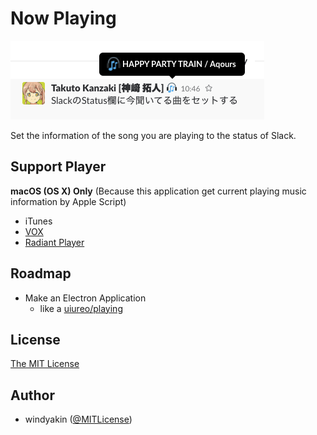 # Now Playing

![Screenshot](sample.png)

Set the information of the song you are playing to the status of Slack.

## Support Player

**macOS (OS X) Only** (Because this application get current playing music information by Apple Script)

* iTunes
* [VOX](https://vox.rocks/)
* [Radiant Player](http://radiant-player.github.io/radiant-player-mac/)

## Roadmap

* Make an Electron Application
  * like a [uiureo/playing](https://github.com/uiureo/playing)

## License

[The MIT License](LICENSE)

## Author

 * windyakin ([@MITLicense](https://twitter.com/MITLicense))
